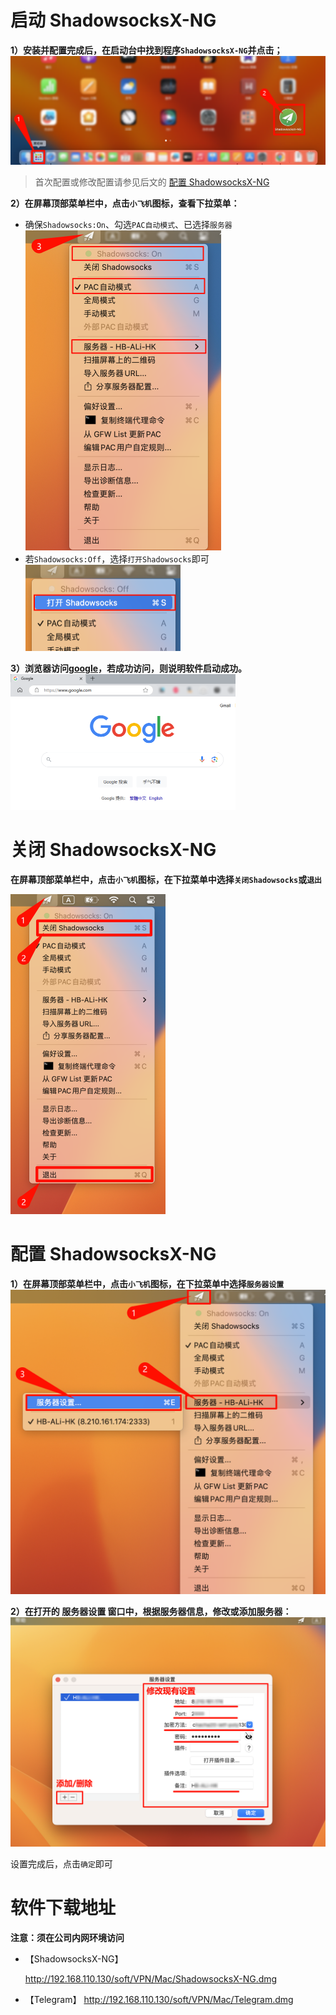 # 启动 ShadowsocksX-NG

**1）安装并配置完成后，在启动台中找到程序`ShadowsocksX-NG`并点击；** 
![image-20241022174455711](assets/image-20241022174455711.png) 

>   首次配置或修改配置请参见后文的 [配置 ShadowsocksX-NG](#peizhi) 

**2）在屏幕顶部菜单栏中，点击`小飞机`图标，查看下拉菜单：** 

-   确保`Shadowsocks:On`、勾选`PAC自动模式`、已选择`服务器` 
      <img src="assets/image-20241022175737117.png" alt="image-20241022175737117" style="zoom:50%;" /> 
-   若`Shadowsocks:Off`，选择`打开Shadowsocks`即可
    <img src="assets/image-20241022175613844.png" alt="image-20241022175613844" style="zoom:50%;" /> 

**3）浏览器访问[google](https://www.google.com)，若成功访问，则说明软件启动成功。** 
<img src="assets/image-20241022175943819.png" alt="image-20241022175943819" style="zoom:50%;" /> 



# 关闭 ShadowsocksX-NG

**在屏幕顶部菜单栏中，点击`小飞机`图标，在下拉菜单中选择`关闭Shadowsocks`或`退出`** 

<img src="assets/image-20241022174859170.png" alt="image-20241022174859170" style="zoom:50%;" /> 



# <span id="peizhi">配置 ShadowsocksX-NG</span> 

**1）在屏幕顶部菜单栏中，点击`小飞机`图标，在下拉菜单中选择`服务器设置`** 
<img src="assets/image-20241022180640524.png" alt="image-20241022180640524" style="zoom:50%;" /> 

**2）在打开的 服务器设置 窗口中，根据服务器信息，修改或添加服务器：** 
<img src="assets/image-20241022181134158.png" alt="image-20241022181134158" style="zoom:80%;" /> 

设置完成后，点击`确定`即可



# 软件下载地址

**注意：须在公司内网环境访问** 

-   【ShadowsocksX-NG】

    <a>http://192.168.110.130/soft/VPN/Mac/ShadowsocksX-NG.dmg</a> 

-   【Telegram】
    <a>http://192.168.110.130/soft/VPN/Mac/Telegram.dmg</a> 







